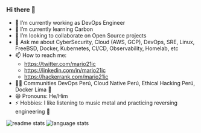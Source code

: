 ### Hi there 👋

- 🔭 I’m currently working as DevOps Engineer
- 🌱 I’m currently learning Carbon
- 👯 I’m looking to collaborate on Open Source projects
- 💬 Ask me about CyberSecurity, Cloud (AWS, GCP), DevOps, SRE, Linux, FreeBSD, Docker, Kubernetes, CI/CD, Observability, Homelab, etc
- 📫 How to reach me:
  - https://twitter.com/mario21ic
  - https://linkedin.com/in/mario21ic
  - https://hackerrank.com/mario21ic 
- 👨‍💻 Communities DevOps Perú, Cloud Native Perú, Ethical Hacking Perú, Docker Lima 🐳
- 😄 Pronouns: He/Him
- ⚡ Hobbies: I like listening to music metal and practicing reversing engineering 🤘

<img src="https://github-readme-stats.vercel.app/api?username=mario21ic&&show_icons=true&theme=radical" alt="readme stats" />
<img src="https://github-readme-stats.vercel.app/api/top-langs/?username=mario21ic&layout=compact&theme=merko)](https://github.com/anuraghazra/github-readme-stats" alt="language stats" />
<!--
**mario21ic/mario21ic** is a ✨ _special_ ✨ repository because its `README.md` (this file) appears on your GitHub profile.

Here are some ideas to get you started:

- 🔭 I’m currently working on ...
- 🌱 I’m currently learning ...
- 👯 I’m looking to collaborate on ...
- 🤔 I’m looking for help with ...
- 💬 Ask me about ...
- 📫 How to reach me: ...
- 😄 Pronouns: ...
- ⚡ Fun fact: ...
-->
